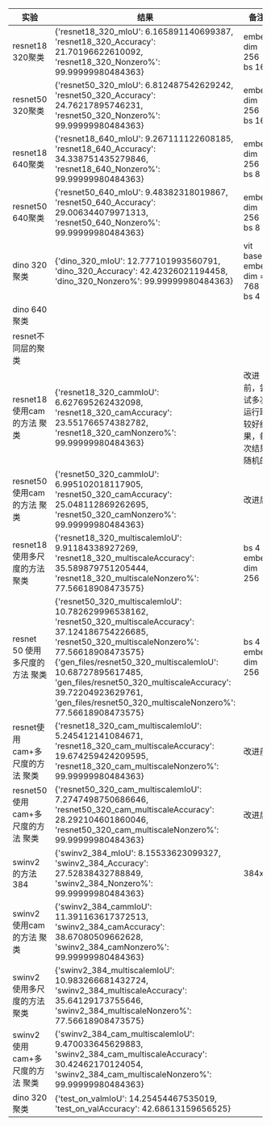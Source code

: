 | 实验                          |结果     | 备注     |
| ----                          | ---- | ---- |
|  resnet18 320聚类             |  {'resnet18_320_mIoU': 6.165891140699387, 'resnet18_320_Accuracy': 21.70196622610092, 'resnet18_320_Nonzero%': 99.99999980484363}    |  embed dim 256  bs 16   |
|  resnet50 320聚类             |  {'resnet50_320_mIoU': 6.812487542629242, 'resnet50_320_Accuracy': 24.76217895746231, 'resnet50_320_Nonzero%': 99.99999980484363}    |  embed dim 256  bs 16   |
|  resnet18 640聚类             |  {'resnet18_640_mIoU': 9.267111122608185, 'resnet18_640_Accuracy': 34.338751435279846, 'resnet18_640_Nonzero%': 99.99999980484363}    |   embed dim 256   bs 8 |
|  resnet50 640聚类             |  {'resnet50_640_mIoU': 9.48382318019867, 'resnet50_640_Accuracy': 29.006344079971313, 'resnet50_640_Nonzero%': 99.99999980484363}    |   embed dim 256  bs 8  |
|  dino 320 聚类                |  {'dino_320_mIoU': 12.777101993560791, 'dino_320_Accuracy': 42.42326021194458, 'dino_320_Nonzero%': 99.99999980484363}    |  vit base embed dim = 768  bs 4  |
|  dino 640 聚类                |      |      |
|  resnet不同层的聚类           |      |      |
|  resnet18使用cam的方法 聚类         |  {'resnet18_320_cammIoU': 6.627695262432098, 'resnet18_320_camAccuracy': 23.551766574382782, 'resnet18_320_camNonzero%': 99.99999980484363}    |   改进前，尝试多次运行取较好结果，每次结果随机的   |
|resnet50使用cam的方法 聚类|{'resnet50_320_cammIoU': 6.995102018117905, 'resnet50_320_camAccuracy': 25.048112869262695, 'resnet50_320_camNonzero%': 99.99999980484363}|改进后|
|  resnet18 使用多尺度的方法 聚类    |   {'resnet18_320_multiscalemIoU': 9.91184338927269, 'resnet18_320_multiscaleAccuracy': 35.589879751205444, 'resnet18_320_multiscaleNonzero%': 77.56618908473575}  |   bs 4 embed dim 256   |
|resnet 50 使用多尺度的方法 聚类| {'resnet50_320_multiscalemIoU': 10.782629996538162, 'resnet50_320_multiscaleAccuracy': 37.124186754226685, 'resnet50_320_multiscaleNonzero%': 77.56618908473575}      {'gen_files/resnet50_320_multiscalemIoU': 10.68727895617485, 'gen_files/resnet50_320_multiscaleAccuracy': 39.72204923629761, 'gen_files/resnet50_320_multiscaleNonzero%': 77.56618908473575}| bs 4 embed dim 256|
|  resnet使用cam+多尺度的方法 聚类    |   {'resnet18_320_cam_multiscalemIoU': 5.245412141084671, 'resnet18_320_cam_multiscaleAccuracy': 19.674259424209595, 'resnet18_320_cam_multiscaleNonzero%': 99.99999980484363}   |    改进前  |
|resnet50使用cam+多尺度的方法 聚类|{'resnet50_320_cam_multiscalemIoU': 7.2747498750686646, 'resnet50_320_cam_multiscaleAccuracy': 28.292104601860046, 'resnet50_320_cam_multiscaleNonzero%': 99.99999980484363}| 改进后|
| swinv2的方法 384 | {'swinv2_384_mIoU': 8.15533623099327, 'swinv2_384_Accuracy': 27.52838432788849, 'swinv2_384_Nonzero%': 99.99999980484363} | 384x |
|  swinv2使用cam的方法 聚类         |  {'swinv2_384_cammIoU': 11.391163617372513, 'swinv2_384_camAccuracy': 38.67080509662628, 'swinv2_384_camNonzero%': 99.99999980484363}    |      |
|  swinv2使用多尺度的方法 聚类    |   {'swinv2_384_multiscalemIoU': 10.983266681432724, 'swinv2_384_multiscaleAccuracy': 35.64129173755646, 'swinv2_384_multiscaleNonzero%': 77.56618908473575}   |      |
|  swinv2使用cam+多尺度的方法 聚类    |   {'swinv2_384_cam_multiscalemIoU': 9.470033645629883, 'swinv2_384_cam_multiscaleAccuracy': 30.42462170124054, 'swinv2_384_cam_multiscaleNonzero%': 99.99999980484363}   |      |
|  dino 320 聚类                  |  {'test_on_valmIoU': 14.25454467535019, 'test_on_valAccuracy': 42.68613159656525}    |      |

